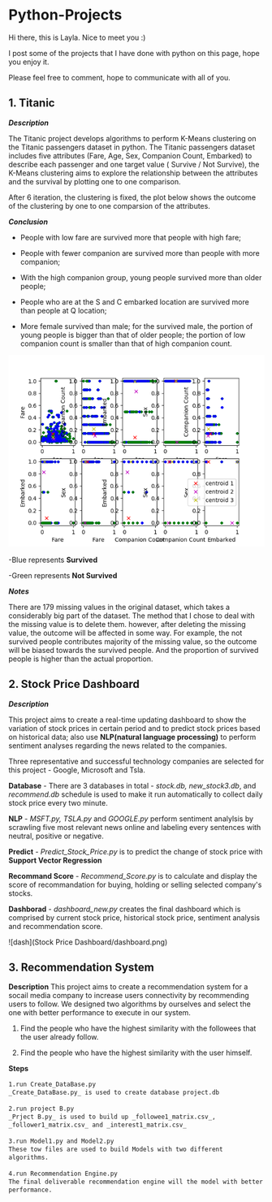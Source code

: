 # Python-Projects

Hi there, this is Layla. Nice to meet you :) 

I post some of the projects that I have done with python on this page, hope you enjoy it.

Please feel free to comment, hope to communicate with all of you. 

## 1. Titanic

**_Description_**

  The Titanic project develops algorithms to perform K-Means clustering on the Titanic passengers dataset in python. The Titanic passengers dataset includes five attributes (Fare, Age, Sex, Companion Count, Embarked) to describe each passenger and one target value ( Survive / Not Survive), the K-Means clustering aims to explore the relationship between the attributes and the survival by plotting one to one comparison.
  


After 6 iteration, the clustering is fixed, the plot below shows the outcome of the clustering by one to one comparsion of the attributes. 

**_Conclusion_**

  - People with low fare are survived more that people with high fare;

  - People with fewer companion are survived more than people with more companion;
  
  - With the high companion group, young people survived more than older people;
  
  - People who are at the S and C embarked location are survived more than people at Q location;
  
  - More female survived than male; for the survived male, the portion of young people is bigger than that of older people; the portion of low companion count is smaller than that of high companion count.

![titanic](Titanic/lastiteration6.png)

-Blue represents **Survived**

-Green represents **Not Survived**

**_Notes_**

  There are 179 missing values in the original dataset, which takes a considerably big part of the dataset. The method that I chose to deal with the missing value is to delete them. however, after deleting the missing value, the outcome will be affected in some way. For example, the not survived people contributes majority of the missing value, so the outcome will be biased towards the survived people. And the proportion of survived people is higher than the actual proportion.
  
  
## 2. Stock Price Dashboard

**_Description_**

This project aims to create a real-time updating dashboard to show the variation of stock prices in certain period and to predict stock prices based on historical data; also use **NLP(natural language processing)** to perform sentiment analyses regarding the news related to the companies.

Three representative and successful technology companies are selected for this project - Google, Microsoft and Tsla.

  **Database** - There are 3 databases in total - _stock.db, new_stock3.db_, and _recommend.db_ 
  schedule is used to make it run automatically to collect daily stock price every two minute.

  **NLP** - _MSFT.py, TSLA.py_ and _GOOGLE.py_ perform sentiment analylsis by scrawling five most relevant news online and labeling   every sentences with neutral, positive or negative.
  
  **Predict** - _Predict_Stock_Price.py_ is to predict the change of stock price with **Support Vector Regression**
  
  **Recommand Score** - _Recommend_Score.py_ is to calculate and display the score of recommandation for buying, holding or selling selected company's stocks.

  **Dashborad** -  _dashboard_new.py_ creates the final dashboard which is comprised by current stock price, historical stock price, sentiment analysis and recommendation score.
  
![dash](Stock Price Dashboard/dashboard.png)

## 3. Recommendation System


  **Description**
  This project aims to create a recommendation system for a socail media company to increase users connectivity by recommending users to follow. 
  We designed two algorithms by ourselves and select the one with better performance to execute in our system. 
  
  1. Find the people who have the highest similarity with the followees that the user already follow.
  
  2. Find the people who have the highest similarity with the user himself.
  
 **Steps**
 
    1.run Create_DataBase.py
    _Create_DataBase.py_ is used to create database project.db
    
    2.run project B.py
    _Prject B.py_ is used to build up _followee1_matrix.csv_, _follower1_matrix.csv_ and _interest1_matrix.csv_
    
    3.run Model1.py and Model2.py
    These tow files are used to build Models with two different algorithms.
    
    4.run Recommendation Engine.py
    The final deliverable recommendation engine will the model with better performance.
